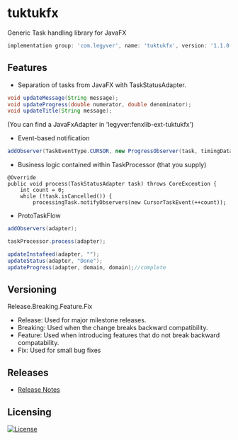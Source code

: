 # tuktukfx
Generic Task handling library for JavaFX
```gradle
implementation group: 'com.legyver', name: 'tuktukfx', version: '1.1.0.0'
```

## Features
* Separation of tasks from JavaFX with TaskStatusAdapter.
```java
void updateMessage(String message);
void updateProgress(double numerator, double denominator);
void updateTitle(String message);
```

(You can find a JavaFxAdapter in 'legyver:fenxlib-ext-tuktukfx')

* Event-based notification
```java
addObserver(TaskEventType.CURSOR, new ProgressObserver(task, timingData));
```
* Business logic contained within TaskProcessor (that you supply)
```
@Override
public void process(TaskStatusAdapter task) throws CoreExceotion {
	int count = 0;
	while (!task.isCancelled()) {
		processingTask.notifyObservers(new CursorTaskEvent(++count));
```
* ProtoTaskFlow
```java
addObservers(adapter);

taskProcessor.process(adapter);

updateInstafeed(adapter, "");
updateStatus(adapter, "Done");
updateProgress(adapter, domain, domain);//complete
```

## Versioning
Release.Breaking.Feature.Fix
- Release: Used for major milestone releases.
- Breaking: Used when the change breaks backward compatibility.
- Feature: Used when introducing features that do not break backward compatability.
- Fix: Used for small bug fixes
## Releases
* [Release Notes](https://github.com/Legyver/tuktukfx/blob/master/RELEASE.md)
## Licensing
[![License](https://img.shields.io/badge/License-Apache%202.0-blue.svg)](https://github.com/Legyver/tuktukfx/blob/master/LICENSE)
